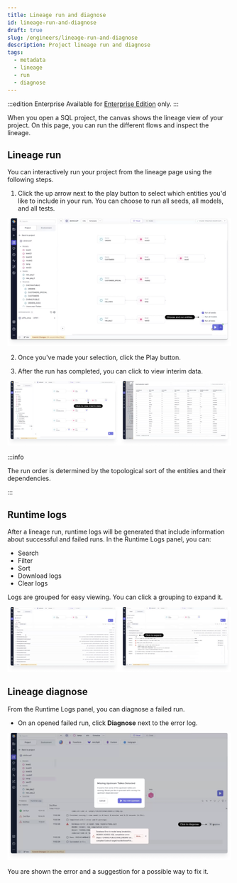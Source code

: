 ```yaml
---
title: Lineage run and diagnose
id: lineage-run-and-diagnose
draft: true
slug: /engineers/lineage-run-and-diagnose
description: Project lineage run and diagnose
tags:
  - metadata
  - lineage
  - run
  - diagnose
---
```


:::edition Enterprise
Available for [Enterprise Edition](/getting-started/editions/) only.
:::

When you open a SQL project, the canvas shows the lineage view of your project. On this page, you can run the different flows and inspect the lineage.

## Lineage run

You can interactively run your project from the lineage page using the following steps.

1. Click the up arrow next to the play button to select which entities you'd like to include in your run. You can choose to run all seeds, all models, and all tests.

![Lineage View](img/lineage-choose-and-run.png)

2. Once you've made your selection, click the Play button.

3. After the run has completed, you can click to view interim data.

![View interim data](img/lineage-view-interim-data.png)

:::info

The run order is determined by the topological sort of the entities and their dependencies.

:::

## Runtime logs

After a lineage run, runtime logs will be generated that include information about successful and failed runs. In the Runtime Logs panel, you can:

- Search
- Filter
- Sort
- Download logs
- Clear logs

Logs are grouped for easy viewing. You can click a grouping to expand it.

![Lineage Search](img/lineage-group-and-expand.png)

## Lineage diagnose

From the Runtime Logs panel, you can diagnose a failed run.

- On an opened failed run, click **Diagnose** next to the error log.

![Lineage Search](img/lineage-diagnose.png)

You are shown the error and a suggestion for a possible way to fix it.
